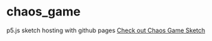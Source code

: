 # chaos_game
p5.js sketch hosting with github pages
[Check out Chaos Game Sketch](https://celias.github.io/chaos_game/)
